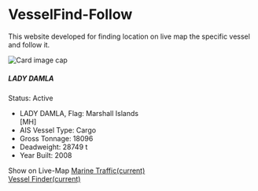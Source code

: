 # VesselFind-Follow
This website developed for finding location on live map the specific vessel and follow it.

 <div class="container">
        <div class="row">
          <div class="card  mr-sm-12" style="width: 18rem;">
              <img class="card-img-top" src="https://uguryilmaz.online/Ladydamla.JPG" alt="Card image cap">
              <div class="card-body">
                <h5 class="card-title">LADY DAMLA</h5>
                <p class="card-text">  Status:  Active  </p>
              </div>
              <ul class="list-group list-group-flush">
                <li class="list-group-item">LADY DAMLA, Flag:  Marshall Islands [MH]</li>
                <li class="list-group-item">AIS Vessel Type:  Cargo</li>
                <li class="list-group-item"> Gross Tonnage:  18096</li>
                <li class="list-group-item">   Deadweight:  28749 t</li>
                <li class="list-group-item"> Year Built:  2008</li>
              </ul>
              <div class="card-body">
               Show on Live-Map
                  <a class="btn btn-outline-success " href="https://uguryilmaz.online/gemi-mt.html">Marine Traffic<span class="sr-only">(current)</span></a>
                  <a class="btn btn-outline-success my-2 my-sm-0 " href="https://uguryilmaz.online/gemi-vf.html">Vessel Finder<span class="sr-only">(current)</span></a>
              </div>
            </div>
